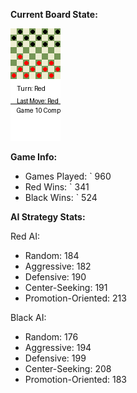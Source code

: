 
**Current Board State:**  
<!-- START_GIF -->
![Checkers Game](./checkers_game.gif)
<!-- END_GIF -->

**Game Info:**  
- Games Played: `<!-- GAMES_PLAYED --> 960
- Red Wins: `<!-- RED_WINS --> 341
- Black Wins: `<!-- BLACK_WINS --> 524

<!-- AI_STATS -->
**AI Strategy Stats:**

Red AI:
- Random: 184
- Aggressive: 182
- Defensive: 190
- Center-Seeking: 191
- Promotion-Oriented: 213

Black AI:
- Random: 176
- Aggressive: 194
- Defensive: 199
- Center-Seeking: 208
- Promotion-Oriented: 183
